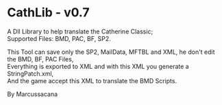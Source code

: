 # CathLib - v0.7
A Dll Library to help translate the Catherine Classic;  
Supported Files: BMD, PAC, BF, SP2.

This Tool can save only the SP2, MailData, MFTBL and XML, he don't edit the BMD, BF, PAC Files,  
Everything is exported to XML and with this XML you generate a StringPatch.xml,  
And the game accept this XML to translate the BMD Scripts.

By Marcussacana
